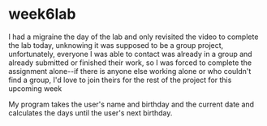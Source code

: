 # week6lab
I had a migraine the day of the lab and only revisited the video to complete the lab today, unknowing it was supposed to be a group project, unfortunately, everyone I was able to contact was already in a group and already submitted or finished their work, so I was forced to complete the assignment alone--if there is anyone else working alone or who couldn't find a group, I'd love to join theirs for the rest of the project for this upcoming week

My program takes the user's name and birthday and the current date and calculates the days until the user's next birthday.
